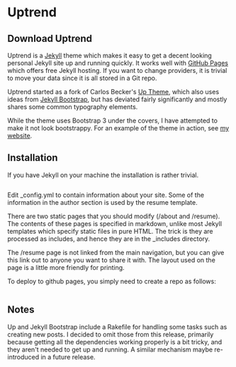 # Uptrend

## Download Uptrend

Uptrend is a [Jekyll](http://jekyllrb.com/) theme which makes it easy to get a decent 
looking personal Jekyll site up and running quickly. It works well with 
[GitHub Pages](http://pages.github.com/) which offers free Jekyll hosting. If you 
want to change providers, it is trivial to move your data since it is all stored in
a Git repo. 

Uptrend started as a fork of Carlos Becker's [Up Theme](http://carlosbecker.com/posts/up-a-jekyll-theme/), which
also uses ideas from [Jekyll Bootstrap](http://jekyllbootstrap.com/), but has deviated fairly significantly and 
mostly shares some common typography elements. 

While the theme uses Bootstrap 3 under the covers, I have attempted to make it not look bootstrappy. For an example
of the theme in action, see [my website](http://baus.net). 

## Installation

If you have Jekyll on your machine the installation is rather trivial.

```

```

Edit _config.yml to contain information about your site. Some of the information in the author section is used
by the resume template. 

There are two static pages that you should modify (/about and /resume). The contents of these pages is specified
in markdown, unlike most Jekyll templates which specify static files in pure HTML. The trick is they are processed 
as includes, and hence they are in the _includes directory. 

The /resume page is not linked from the main navigation, but you can give this link out to anyone you want to share it 
with. The layout used on the page is a little more friendly for printing. 

To deploy to github pages, you simply need to create a repo as follows:

```

```

## Notes

Up and Jekyll Bootstrap include a Rakefile for handling some tasks such as creating new posts. I decided to omit
those from this release, primarily because getting all the dependencies working properly is a bit tricky, and they
aren't needed to get up and running. A similar mechanism maybe re-introduced in a future release.

